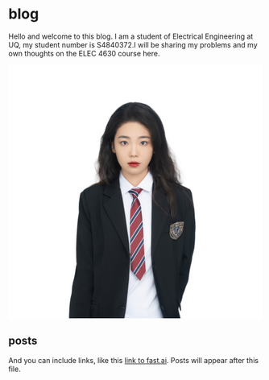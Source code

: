 # blog
Hello and welcome to this blog. I am a student of Electrical Engineering at UQ, my student number is S4840372.I will be sharing my problems and my own thoughts on the ELEC 4630 course here.

![Optional image description](/images/gml.jpg)


## posts

And you can include links, like this [link to fast.ai](https://www.fast.ai). Posts will appear after this file. 
